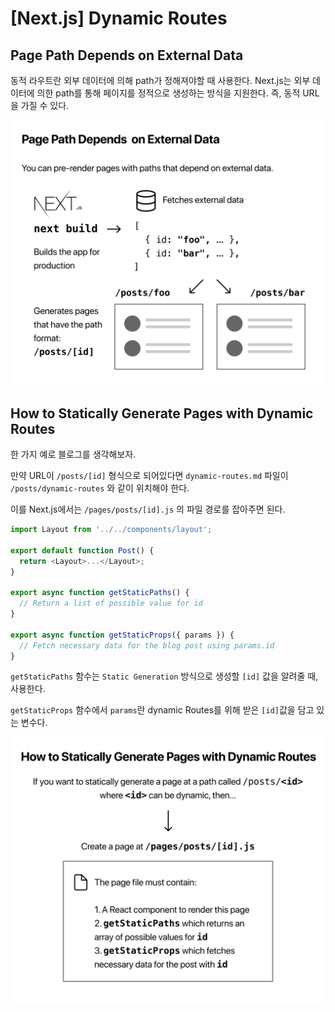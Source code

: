 # [Next.js] Dynamic Routes

## Page Path Depends on External Data

동적 라우트란 외부 데이터에 의해 path가 정해져야할 때 사용한다. Next.js는 외부 데이터에 의한 path를 통해 페이지를 정적으로 생성하는 방식을 지원한다. 즉, 동적 URL을 가질 수 있다.

![](../../../assets/img/posts/web/nextjs/07-01.png)


## How to Statically Generate Pages with Dynamic Routes

한 가지 예로 블로그를 생각해보자.

만약 URL이 `/posts/[id]` 형식으로 되어있다면 `dynamic-routes.md` 파일이 `/posts/dynamic-routes` 와 같이 위치해야 한다.

이를 Next.js에서는 `/pages/posts/[id].js` 의 파일 경로를 잡아주면 된다.

```javascript
import Layout from '../../components/layout';

export default function Post() {
  return <Layout>...</Layout>;
}

export async function getStaticPaths() {
  // Return a list of possible value for id
}

export async function getStaticProps({ params }) {
  // Fetch necessary data for the blog post using params.id
}
```

`getStaticPaths` 함수는 `Static Generation` 방식으로 생성할 `[id]` 값을 알려줄 때, 사용한다.

`getStaticProps` 함수에서 `params`란 dynamic Routes를 위해 받은 `[id]`값을 담고 있는 변수다.

![](../../../assets/img/posts/web/nextjs/07-02.png)
